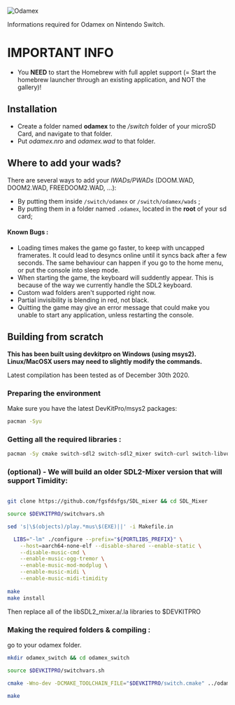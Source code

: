 ![Odamex](https://raw.githubusercontent.com/odamex/odamex/stable/media/logo_128.png?raw=true)

Informations required for Odamex on Nintendo Switch.

# IMPORTANT INFO
- You **NEED** to start the Homebrew with full applet support (= Start the homebrew launcher through an existing application, and NOT the gallery)!

## Installation
- Create a folder named **odamex** to the */switch* folder of your microSD Card, and navigate to that folder.
- Put *odamex.nro* and *odamex.wad* to that folder.

## Where to add your wads?
There are several ways to add your *IWADs/PWADs* (DOOM.WAD, DOOM2.WAD, FREEDOOM2.WAD, ...):
- By putting them inside `/switch/odamex` or `/switch/odamex/wads` ;
- By putting them in a folder named `.odamex`, located in the **root** of your sd card;

#### Known Bugs :
- Loading times makes the game go faster, to keep with uncapped framerates. It could lead to desyncs online until it syncs back after a few seconds. The same behaviour can happen if you go to the home menu, or put the console into sleep mode.
- When starting the game, the keyboard will suddently appear. This is because of the way we currently handle the SDL2 keyboard.
- Custom wad folders aren't supported right now.
- Partial invisibility is blending in red, not black.
- Quitting the game may give an error message that could make you unable to start any application, unless restarting the console.

## Building from scratch

**This has been built using devkitpro on Windows (using msys2). Linux/MacOSX users may need to slightly modify the commands.**

Latest compilation has been tested as of December 30th 2020.

### Preparing the environment 
Make sure you have the latest DevKitPro/msys2 packages:

```sh
pacman -Syu 
```

### Getting all the required libraries :

```sh
pacman -Sy cmake switch-sdl2 switch-sdl2_mixer switch-curl switch-libvorbis switch-opusfile switch-zlib switch-pkg-config switch-libvorbisidec switch-libogg switch-libopus switch-libpng devkitpro-pkgbuild-helpers
```

### (optional) - We will build an older SDL2-Mixer version that will support Timidity:

```sh

git clone https://github.com/fgsfdsfgs/SDL_mixer && cd SDL_Mixer

source $DEVKITPRO/switchvars.sh

sed 's|\$(objects)/play.*mus\$(EXE)||' -i Makefile.in

  LIBS="-lm" ./configure --prefix="${PORTLIBS_PREFIX}" \
    --host=aarch64-none-elf --disable-shared --enable-static \
    --disable-music-cmd \
    --enable-music-ogg-tremor \
	--enable-music-mod-modplug \
	--enable-music-midi \
	--enable-music-midi-timidity
	
make 
make install
```

Then replace all of the libSDL2_mixer.a/.la libraries to $DEVKITPRO

### Making the required folders & compiling :

go to your odamex folder. 

```sh
mkdir odamex_switch && cd odamex_switch

source $DEVKITPRO/switchvars.sh

cmake -Wno-dev -DCMAKE_TOOLCHAIN_FILE="$DEVKITPRO/switch.cmake" ../odamex

make
```


